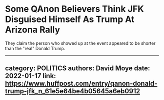 # Some QAnon Believers Think JFK Disguised Himself As Trump At Arizona Rally

They claim the person who showed up at the event appeared to be shorter than the "real" Donald Trump.

---
category: POLITICS
authors: David Moye
date: 2022-01-17
link: https://www.huffpost.com/entry/qanon-donald-trump-jfk_n_61e5e64be4b05645a6eb0912
---
